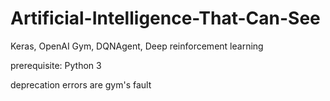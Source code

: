# Artificial-Intelligence-That-Can-See  
Keras, OpenAI Gym, DQNAgent, Deep reinforcement learning  

prerequisite: Python 3  

deprecation errors are gym's fault